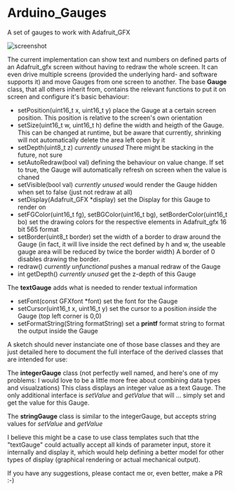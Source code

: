 # Arduino_Gauges
A set of gauges to work with Adafruit_GFX

![screenshot](Arduino_Gauges/Gauges.jpeg)

The current implementation can show text and numbers on defined parts of an Adafruit_gfx screen without having to redraw the whole screen. It can even drive multiple screens (provided the underlying hard- and software supports it) and move Gauges from one screen to another.
The base **Gauge** class, that all others inherit from, contains the relevant functions to put it on screen and configure it's basic behaviour:
* setPosition(uint16_t x, uint16_t y)
place the Gauge at a certain screen position. This position is relative to the screen's own orientation
* setSize(uint16_t w, uint16_t h)
define the width and heigth of the Gauge. This can be changed at runtime, but be aware that currently, shrinking will not automatically delete the area left open by it
* setDepth(uint8_t z) *currently unused* There might be stacking in the future, not sure
* setAutoRedraw(bool val) defining the behaviour on value change. If set to true, the Gauge will automatically refresh on screen when the value is chaned
* setVisible(bool val) *currently unused* would render the Gauge hidden when set to false (just not redraw at all)
* setDisplay(Adafruit_GFX \*display) set the Display for this Gauge to render on
* setFGColor(uint16_t fg), setBGColor(uint16_t bg), setBorderColor(uint16_t bo) set the drawing colors for the respective elements in Adafruit_gfx 16 bit 565 format 
* setBorder(uint8_t border) set the width of a border to draw around the Gauge (in fact, it will live inside the rect defined by h and w, the useable gauge area will be reduced by twice the border width) A border of 0 disables drawing the border.
* redraw() *currently unfunctional* pushes a manual redraw of the Gauge
* int getDepth() *currently unused* get the z-depth of this Gauge

The **textGauge** adds what is needed to render textual information
* setFont(const GFXfont \*font) set the font for the Gauge
* setCursor(uint16_t x, uint16_t y) set the cursor to a position *inside* the Gauge (top left corner is 0,0)
* setFormatString(String formatString) set a **printf** format string to format the output inside the Gauge

A sketch should never instanciate one of those base classes and they are just detailed here to document the full interface of the derived classes that are intended for use:

The **integerGauge** class (not perfectly well named, and here's one of my problems: I would love to be a little more free about combining data types and visualzations)
This class displays an integer value as a text Gauge.
The only additional interface is *setValue* and *getValue* that will ... simply set and get the value for this Gauge.

The **stringGauge** class is similar to the integerGauge, but accepts string values for *setValue* and *getValue* 

I believe this might be a case to use class templates such that tthe "textGauge" could actually accept all kinds of parameter input, store it internally and display it, which would help defining a better model for other types of display (graphical rendering or actual mechanical output). 

If you have any suggestions, please contact me or, even better, make a PR :-)


